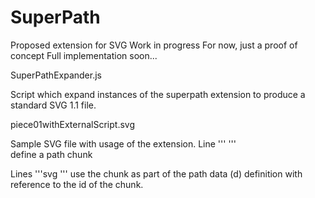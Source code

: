 SuperPath
=========

Proposed extension for SVG
Work in progress
For now, just a proof of concept
Full implementation soon...

SuperPathExpander.js

Script which expand instances of the superpath extension to produce a standard 
SVG 1.1 file.

piece01withExternalScript.svg

Sample SVG file with usage of the extension.
Line
'''
    <path d="L330,150 280,230 h10 L330,310 280,400" id="p1" />
'''                             
define a path chunk

Lines
'''svg
  <path d="M 90,190 220,90 P#p1 120,375 z"
       fill="yellow" stroke="blue" stroke-width="5" />
  <path d="M 500,385 390,460 R#p1 450,50 565,81 z"
       fill="red" stroke="blue" stroke-width="5" />
'''
use the chunk as part of the path data (d) definition with reference to the id 
of the chunk.

  